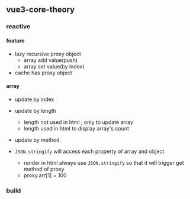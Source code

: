 ## vue3-core-theory

### reactive

#### feature

* lazy recursive proxy object
  * array add value(push)
  * array set value(by index)
* cache has proxy object

#### array

* update by index
* update by length
  * length not used in html , only to update array
  * length used in html to display array's count
* update by method


* `JSON.stringify` will access each property of array and object
  * render in html always use `JSON.stringify` so that it will trigger get method of proxy
  * proxy.arr[1] = 100

### build
